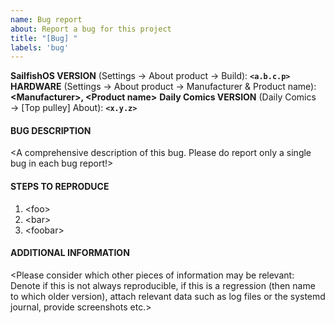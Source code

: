 ```yaml
---
name: Bug report
about: Report a bug for this project
title: "[Bug] "
labels: 'bug'
---
```


**SailfishOS VERSION** (Settings → About product → Build): **`<a.b.c.p>`**
**HARDWARE** (Settings → About product → Manufacturer & Product name): **\<Manufacturer\>, \<Product name\>**
**Daily Comics VERSION** (Daily Comics → [Top pulley] About): **`<x.y.z>`**

#### BUG DESCRIPTION
\<A comprehensive description of this bug.  Please do report only a single bug in each bug report!\>

#### STEPS TO REPRODUCE
1. \<foo\>
2. \<bar\>
3. \<foobar\>

#### ADDITIONAL INFORMATION
\<Please consider which other pieces of information may be relevant: Denote if this is not always reproducible, if this is a regression (then name to which older version), attach relevant data such as log files or the systemd journal, provide screenshots etc.\>

